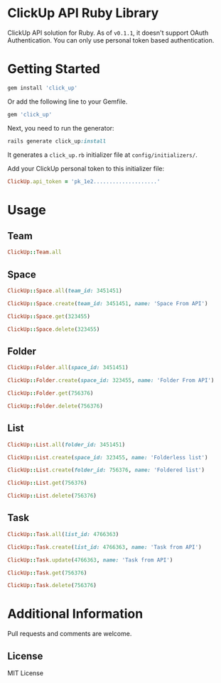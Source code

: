 # ClickUp API Ruby Library
 ClickUp API solution for Ruby. As of `v0.1.1`, it doesn't support OAuth Authentication. You can only use personal token based authentication.

# Getting Started

```ruby
gem install 'click_up'
```
Or add the following line to your Gemfile.

```ruby
gem 'click_up'
```
Next, you need to run the generator:

```ruby
rails generate click_up:install
```
It generates a `click_up.rb` initializer file at `config/initializers/`.

Add your ClickUp personal token to this initializer file:

```ruby
ClickUp.api_token = 'pk_1e2....................'
```

# Usage

## Team
```ruby
ClickUp::Team.all
```

## Space
```ruby
ClickUp::Space.all(team_id: 3451451)

ClickUp::Space.create(team_id: 3451451, name: 'Space From API')

ClickUp::Space.get(323455)

ClickUp::Space.delete(323455)
```

## Folder
```ruby
ClickUp::Folder.all(space_id: 3451451)

ClickUp::Folder.create(space_id: 323455, name: 'Folder From API')

ClickUp::Folder.get(756376)

ClickUp::Folder.delete(756376)
```

## List
```ruby
ClickUp::List.all(folder_id: 3451451)

ClickUp::List.create(space_id: 323455, name: 'Folderless list')

ClickUp::List.create(folder_id: 756376, name: 'Foldered list')

ClickUp::List.get(756376)

ClickUp::List.delete(756376)
```

## Task

```ruby
ClickUp::Task.all(list_id: 4766363)

ClickUp::Task.create(list_id: 4766363, name: 'Task from API')

ClickUp::Task.update(4766363, name: 'Task from API')

ClickUp::Task.get(756376)

ClickUp::Task.delete(756376)
```

# Additional Information
Pull requests and comments are welcome.

## License
MIT License
